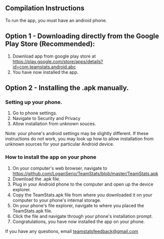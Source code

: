 ## Compilation Instructions
To run the app, you must have an android phone.

## Option 1 - Downloading directly from the Google Play Store (Recommended):
1. Download app from google play store at https://play.google.com/store/apps/details?id=com.teamstats.android.abc
2. You have now installed the app.

## Option 2 - Installing the .apk manually.

### Setting up your phone.
1. Go to phone settings.
2. Navigate to Security and Privacy
3. Allow installation from unknown souces.

Note: your phone's android settings may be slightly different. If these instructions do not work, you may look up how to allow installation from unknown sources for your particular Android device.

### How to install the app on your phone
1. On your computer's web browser, navigate to https://github.com/LoganSerio/TeamStats/blob/master/TeamStats.apk
2. Download the .apk file.
3. Plug in your Android phone to the computer and open up the device explorer.
4. Copy the TeamStats.apk file from where you downloaded it on your computer to your phone's internal storage.
5. On your phone's file explorer, navigate to where you placed the TeamStats.apk file.
6. Click the file and navigate through your phone's installation prompt.
7. Congratulations, you have now installed the app on your phone.

If you have any questions, email teamstatsfeedback@gmail.com
